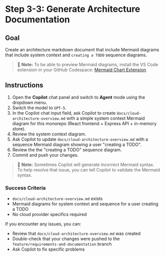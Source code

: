 # Step 3-3: Generate Architecture Documentation

## Goal

Create an architecture markdown document that include Mermaid diagrams that include system context and `creating a TODO` sequence diagrams.

> 📝 **Note:** To be able to preview Mermaid diagrams, install the VS Code extension in your GitHub Codespace: [Mermaid Chart Extension](https://marketplace.visualstudio.com/items?itemName=MermaidChart.vscode-mermaid-chart).

## Instructions

1. Open the **Copilot** chat panel and switch to **Agent** mode using the dropdown menu.
2. Switch the model to `GPT-5`.
3. In the Copilot chat input field, ask Copilot to create `docs/cloud-architecture-overview.md` with a simple system context Mermaid diagram for this monorepo (React frontend + Express API + in-memory store).
4. Review the system context diagram.
5. Ask Copilot to update `docs/cloud-architecture-overview.md` with a sequence Mermaid diagram showing a user "creating a TODO".
6. Review the the "creating a TODO" sequence diagram.
7. Commit and push your changes.

> 📝 **Note:** Sometimes Copilot will generate incorrect Mermaid syntax. To help resolve that issue, you can tell Copilot to validate the Mermaid syntax.

### Success Criteria

- `docs/cloud-architecture-overview.md` exists
- Mermaid diagrams for system context and sequence for a user creating a TODO
- No cloud provider specifics required

If you encounter any issues, you can:

- Review that `docs/cloud-architecture-overview.md` was created
- Double-check that your changes were pushed to the `feature/requirements-and-documentation` branch
- Ask Copilot to fix specific problems
